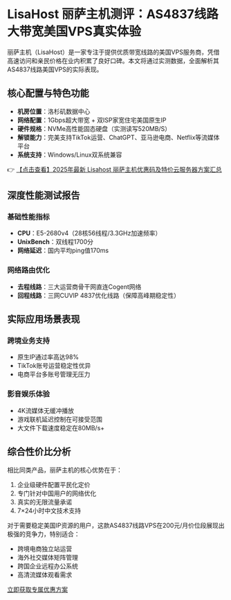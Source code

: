 # LisaHost 丽萨主机测评：AS4837线路大带宽美国VPS真实体验

丽萨主机（LisaHost）是一家专注于提供优质带宽线路的美国VPS服务商，凭借高速访问和亲民价格在业内积累了良好口碑。本文将通过实测数据，全面解析其AS4837线路美国VPS的实际表现。

## 核心配置与特色功能

- **机房位置**：洛杉矶数据中心
- **网络配置**：1Gbps超大带宽 + 双ISP家宽住宅美国原生IP
- **硬件规格**：NVMe高性能固态硬盘（实测读写520MB/S）
- **解锁能力**：完美支持TikTok运营、ChatGPT、亚马逊电商、Netflix等流媒体平台
- **系统支持**：Windows/Linux双系统兼容

👉 [【点击查看】2025年最新 Lisahost 丽萨主机优惠码及特价云服务器方案汇总](https://bit.ly/lisazhuji)

## 深度性能测试报告

### 基础性能指标
- **CPU**：E5-2680v4（28核56线程/3.3GHz加速频率）
- **UnixBench**：双线程1700分
- **网络延迟**：国内平均ping值170ms

### 网络路由优化
- **去程线路**：三大运营商骨干网直连Cogent网络
- **回程线路**：三网CUVIP 4837优化线路（保障高峰期稳定性）

## 实际应用场景表现

### 跨境业务支持
- 原生IP通过率高达98%
- TikTok账号运营稳定性优异
- 电商平台多账号管理无压力

### 影音娱乐体验
- 4K流媒体无缓冲播放
- 游戏联机延迟控制在可接受范围
- 大文件下载速度稳定在80MB/s+

## 综合性价比分析

相比同类产品，丽萨主机的核心优势在于：
1. 企业级硬件配置平民化定价
2. 专门针对中国用户的网络优化
3. 真实的无限流量承诺
4. 7×24小时中文技术支持

对于需要稳定美国IP资源的用户，这款AS4837线路VPS在200元/月价位段展现出极强的竞争力，特别适合：
- 跨境电商独立站运营
- 海外社交媒体矩阵管理
- 跨国企业远程办公系统
- 高清流媒体观看需求

[立即获取专属优惠方案](https://bit.ly/lisazhuji)